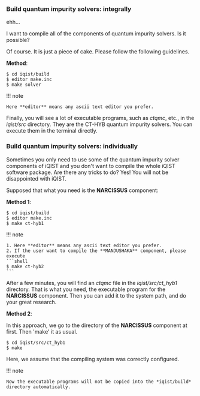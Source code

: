 ### Build quantum impurity solvers: integrally

ehh...

I want to compile all of the components of quantum impurity solvers. Is it possible?

Of course. It is just a piece of cake. Please follow the following guidelines.

**Method**:

```shell
$ cd iqist/build
$ editor make.inc
$ make solver
```

!!! note 

    Here **editor** means any ascii text editor you prefer.

Finally, you will see a lot of executable programs, such as *ctqmc*, etc., in the *iqist/src* directory. They are the CT-HYB quantum impurity solvers. You can execute them in the terminal directly.

### Build quantum impurity solvers: individually

Sometimes you only need to use some of the quantum impurity solver components of iQIST and you don't want to compile the whole iQIST software package. Are there any tricks to do? Yes! You will not be disappointed with iQIST.

Supposed that what you need is the **NARCISSUS** component:

**Method 1**:

```
$ cd iqist/build
$ editor make.inc
$ make ct-hyb1
```

!!! note 

    1. Here **editor** means any ascii text editor you prefer.
    2. If the user want to compile the **MANJUSHAKA** component, please execute
    ```shell
    $ make ct-hyb2
    ```


After a few minutes, you will find an *ctqmc* file in the *iqist/src/ct_hyb1* directory. That is what you need, the executable program for the **NARCISSUS** component. Then you can add it to the system path, and do your great research.

**Method 2**:

In this approach, we go to the directory of the **NARCISSUS** component at first. Then 'make' it as usual.

```
$ cd iqist/src/ct_hyb1
$ make
```

Here, we assume that the compiling system was correctly configured.

!!! note 

    Now the executable programs will not be copied into the *iqist/build* directory automatically.
